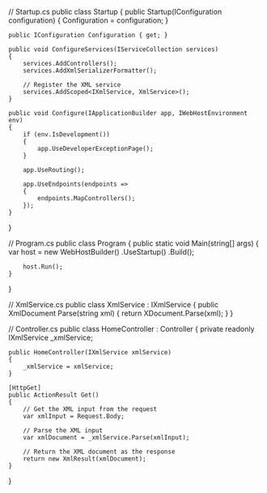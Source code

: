 // Startup.cs
public class Startup
{
    public Startup(IConfiguration configuration)
    {
        Configuration = configuration;
    }

    public IConfiguration Configuration { get; }

    public void ConfigureServices(IServiceCollection services)
    {
        services.AddControllers();
        services.AddXmlSerializerFormatter();

        // Register the XML service
        services.AddScoped<IXmlService, XmlService>();
    }

    public void Configure(IApplicationBuilder app, IWebHostEnvironment env)
    {
        if (env.IsDevelopment())
        {
            app.UseDeveloperExceptionPage();
        }

        app.UseRouting();

        app.UseEndpoints(endpoints =>
        {
            endpoints.MapControllers();
        });
    }
}

// Program.cs
public class Program
{
    public static void Main(string[] args)
    {
        var host = new WebHostBuilder()
            .UseStartup<Startup>()
            .Build();

        host.Run();
    }
}

// XmlService.cs
public class XmlService : IXmlService
{
    public XmlDocument Parse(string xml)
    {
        return XDocument.Parse(xml);
    }
}

// Controller.cs
public class HomeController : Controller
{
    private readonly IXmlService _xmlService;

    public HomeController(IXmlService xmlService)
    {
        _xmlService = xmlService;
    }

    [HttpGet]
    public ActionResult Get()
    {
        // Get the XML input from the request
        var xmlInput = Request.Body;

        // Parse the XML input
        var xmlDocument = _xmlService.Parse(xmlInput);

        // Return the XML document as the response
        return new XmlResult(xmlDocument);
    }
}
